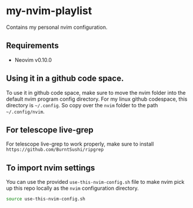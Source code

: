 # my-nvim-playlist
Contains my personal nvim configuration.

## Requirements
- Neovim v0.10.0

## Using it in a github code space.
To use it in github code space, make sure to move the nvim folder into the default
nvim program config directory. For my linux github codespace, this directory is `~/.config`.
So copy over the `nvim` folder to the path `~/.config/nvim`.

## For telescope live-grep
For telescope live-grep to work properly, make sure to install `https://github.com/BurntSushi/ripgrep`

## To import nvim settings
You can use the provided `use-this-nvim-config.sh` file to make nvim pick up this
repo locally as the `nvim` configuration directory.
```bash
source use-this-nvim-config.sh
```
